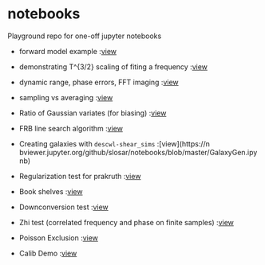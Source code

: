 # notebooks
Playground repo for one-off jupyter notebooks

* forward model example 
:[view](https://nbviewer.jupyter.org/github/slosar/notebooks/blob/master/forward_model_fitting_demo.ipynb)

* demonstrating T^{3/2} scaling of fiting a frequency :[view](https://nbviewer.jupyter.org/github/slosar/notebooks/blob/master/frequency_fit.ipynb)

* dynamic range, phase errors, FFT imaging :[view](https://nbviewer.jupyter.org/github/slosar/notebooks/blob/master/dynamic_rnage_fft.ipynb)

* sampling vs averaging 
:[view](https://nbviewer.jupyter.org/github/slosar/notebooks/blob/master/sampling_vs_averaging.ipynb)

* Ratio of Gaussian variates (for biasing) 
:[view](https://nbviewer.jupyter.org/github/slosar/notebooks/blob/master/GaussRations.ipynb)

* FRB line search algorithm 
:[view](https://nbviewer.jupyter.org/github/slosar/notebooks/blob/master/FRB_algo.ipynb)

* Creating galaxies with `descwl-shear_sims`
:[view](https://n bviewer.jupyter.org/github/slosar/notebooks/blob/master/GalaxyGen.ipynb)

* Regularization test for prakruth 
:[view](https://nbviewer.jupyter.org/github/slosar/notebooks/blob/master/regularization_test.ipynb)

* Book shelves 
:[view](https://nbviewer.jupyter.org/github/slosar/notebooks/blob/master/police.ipynb)

* Downconversion test
:[view](https://nbviewer.jupyter.org/github/slosar/notebooks/blob/master/downconversion_test.ipynb)

* Zhi test (correlated frequency and phase on finite samples)
:[view](https://nbviewer.jupyter.org/github/slosar/notebooks/blob/master/zhi_test.ipynb)

* Poisson Exclusion 
:[view](https://nbviewer.jupyter.org/github/slosar/notebooks/blob/master/exclusion.ipynb)

* Calib Demo
:[view](https://nbviewer.jupyter.org/github/slosar/notebooks/blob/master/calib_demo.ipynb)

